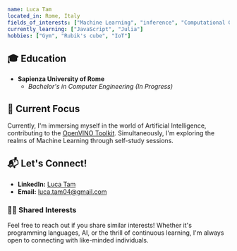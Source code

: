 ```yaml
name: Luca Tam
located_in: Rome, Italy
fields_of_interests: ["Machine Learning", "inference", "Computational Geometry - CGAL", "Neural Network", "ns3"]
currently_learning: ["JavaScript", "Julia"]
hobbies: ["Gym", "Rubik's cube", "IoT"]
```

## 🎓 Education
- **Sapienza University of Rome**
  - *Bachelor's in Computer Engineering (In Progress)*

## 🚀 Current Focus
Currently, I'm immersing myself in the world of Artificial Intelligence, contributing to the [OpenVINO Toolkit](https://github.com/openvinotoolkit/openvino). Simultaneously, I'm exploring the realms of Machine Learning through self-study sessions.

## 📬 Let's Connect!
- **LinkedIn:** [Luca Tam](https://www.linkedin.com/in/luca-tam-a1b0b9285/)
- **Email:** luca.tam04@gmail.com

### 👯‍♂️ Shared Interests
Feel free to reach out if you share similar interests! Whether it's programming languages, AI, or the thrill of continuous learning, I'm always open to connecting with like-minded individuals.
